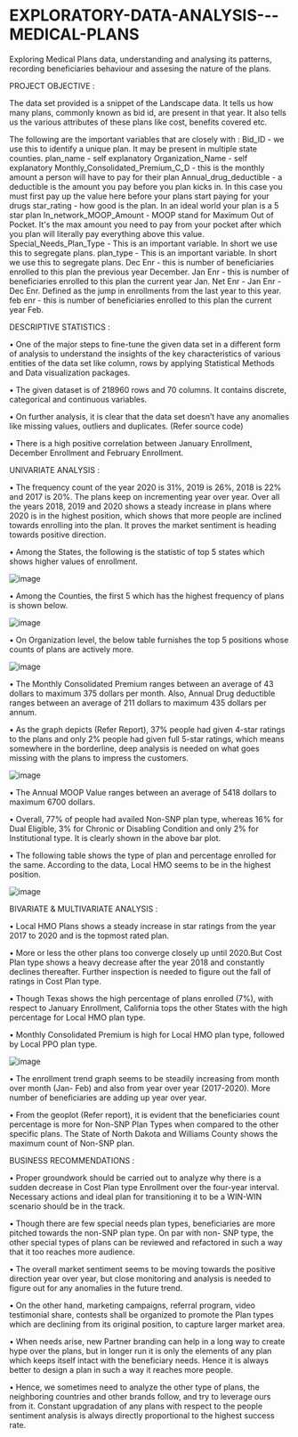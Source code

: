 # EXPLORATORY-DATA-ANALYSIS---MEDICAL-PLANS

Exploring Medical Plans data, understanding and analysing its patterns, recording beneficiaries behaviour and assesing the nature of the plans.

PROJECT OBJECTIVE :

The data set provided is a snippet of the Landscape data. It tells us how many plans, commonly known as bid id, are present in that year. It also tells us the various attributes of these plans like cost, benefits covered etc.

The following are the important variables that are closely with : 
Bid_ID  -	we use this to identify a unique plan. It may be present in multiple state counties.
plan_name - self explanatory
Organization_Name -	self explanatory
Monthly_Consolidated_Premium_C_D - this is the monthly amount a person will have to pay for their plan
Annual_drug_deductible - 	a deductible is the amount you pay before you plan kicks in. In this case you must first pay up the value here before your plans start paying for your drugs
star_rating -	how good is the plan. In an ideal world your plan is a 5 star plan
In_network_MOOP_Amount - MOOP stand for Maximum Out of Pocket. It's the max amount you need to pay from your pocket after which you plan will literally pay everything above this value.
Special_Needs_Plan_Type - This is an important variable. In short we use this to segregate plans.
plan_type -	This is an important variable. In short we use this to segregate plans.
Dec Enr -	this is number of beneficiaries enrolled to this plan the previous year December.
Jan Enr - this is number of beneficiaries enrolled to this plan the current year Jan.
Net Enr -	Jan Enr - Dec Enr. Defined as the jump in enrollments from the last year to this year.
feb enr - this is number of beneficiaries enrolled to this plan the current year Feb.

DESCRIPTIVE STATISTICS : 

•	One of the major steps to fine-tune the given data set in a different form of analysis to understand the insights of the key characteristics of various entities of the data set like column, rows by applying Statistical Methods and Data visualization packages. 

•	The given dataset is of 218960 rows and 70 columns. It contains discrete, 
 categorical and continuous variables.

•	On further analysis, it is clear that the data set doesn’t have any anomalies like 
missing values, outliers and duplicates. (Refer source code)

•	There is a high positive correlation between January Enrollment, December Enrollment and February Enrollment.

UNIVARIATE ANALYSIS :

•	The frequency count of the year 2020 is 31%, 2019 is 26%, 2018 is 22% and 2017 is 20%. The plans keep on incrementing year over year. Over all the years 2018, 2019 and 2020 shows a steady increase in plans where 2020 is in the highest position, which shows that more people are inclined towards enrolling into the plan. It proves the market sentiment is heading towards positive direction.

•	Among the States, the following is the statistic of top 5 states which shows higher values of enrollment.

![image](https://user-images.githubusercontent.com/81927278/185422430-5e5d8216-ec50-4621-a832-341eeb1b4ace.png)

•	Among the Counties, the first 5 which has the highest frequency of plans is shown below.

![image](https://user-images.githubusercontent.com/81927278/185422774-09e8fff6-5dc8-463d-bd39-958ecee6f74c.png)

•	On Organization level, the below table furnishes the top 5 positions whose counts of plans are actively more.

![image](https://user-images.githubusercontent.com/81927278/185424050-52fbc3a0-32c8-4f44-b995-0717de0ffa93.png)

•	The Monthly Consolidated Premium ranges between an average of 43 dollars to maximum 375 dollars per month. Also, Annual Drug deductible ranges between an average of 211 dollars to maximum 435 dollars per annum.

•	As the graph depicts (Refer Report), 37% people had given 4-star ratings to the plans and only 2% people had given full 5-star ratings, which means somewhere in the borderline, deep analysis is needed on what goes missing with the plans to impress the customers.

![image](https://user-images.githubusercontent.com/81927278/185424882-57358065-c875-410c-abe0-92298d73745d.png)

•	The Annual MOOP Value ranges between an average of 5418 dollars to maximum 6700 dollars. 

•	Overall, 77% of people had availed Non-SNP plan type, whereas 16% for Dual Eligible, 3% for Chronic or Disabling Condition and only 2% for Institutional type. It is clearly shown in the above bar plot.

•	The following table shows the type of plan and percentage enrolled for the same. According to the data, Local HMO seems to be in the highest position.

![image](https://user-images.githubusercontent.com/81927278/185425398-364435b5-4e52-403f-b4f1-fef61920b80e.png)

BIVARIATE & MULTIVARIATE ANALYSIS :

•	Local HMO Plans shows a steady increase in star ratings from the year 2017 to 2020 and is the topmost rated plan.

•	More or less the other plans too converge closely up until 2020.But Cost Plan type shows a heavy decrease after the year 2018 and constantly declines thereafter. Further inspection is needed to figure out the fall of ratings in Cost Plan type.

•	Though Texas shows the high percentage of plans enrolled (7%), with respect to January Enrollment, California tops the other States with the high percentage for Local HMO plan type.

•	Monthly Consolidated Premium is high for Local HMO plan type, followed by Local PPO plan type.

![image](https://user-images.githubusercontent.com/81927278/185427129-0d937132-bd97-45b2-9b65-285ee7e6da82.png)

•	The enrollment trend graph seems to be steadily increasing from month over month (Jan- Feb) and also from year over year (2017-2020). More number of beneficiaries are adding up year over year.

•	From the geoplot (Refer report), it is evident that the beneficiaries count percentage is more for Non-SNP Plan Types when compared to the other specific plans. The State of North Dakota and Williams County shows the maximum count of Non-SNP plan.

BUSINESS RECOMMENDATIONS :

•	Proper groundwork should be carried out to analyze why there is a sudden decrease in Cost Plan type Enrollment over the four-year interval. Necessary
actions and ideal plan for transitioning  it to be a WIN-WIN scenario should be in the track.

•	Though there are few special needs plan types, beneficiaries are more pitched towards the non-SNP plan type. On par with non- SNP type, the other special types of plans can be reviewed and refactored in such a way that it too reaches more audience.

•	The overall market sentiment seems to be moving towards the positive direction year over year, but close monitoring and analysis is needed to figure out for any anomalies in the future trend.


•	On the other hand, marketing campaigns, referral program, video testimonial share, contests shall be organized to promote the Plan types which are declining from its original position, to capture larger market area.

•	When needs arise, new Partner branding can help in a long way to create hype over the plans, but in longer run it is only the elements of any plan which keeps itself intact with the beneficiary needs. Hence it is always better to design a plan in such a way it reaches more people.

•	Hence, we sometimes need to analyze the other type of plans, the neighboring countries and other brands follow, and try to leverage ours from it. Constant upgradation of any plans with respect to the people sentiment analysis is always directly proportional to the highest success rate.






















